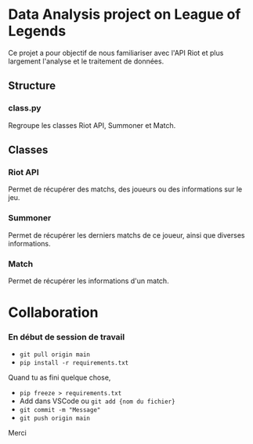 # Data Analysis project on League of Legends

Ce projet a pour objectif de nous familiariser avec l'API Riot et plus largement l'analyse et le traitement de données.

## Structure

### class.py

Regroupe les classes Riot API, Summoner et Match.

## Classes

### Riot API

Permet de récupérer des matchs, des joueurs ou des informations sur le jeu.

### Summoner

Permet de récupérer les derniers matchs de ce joueur, ainsi que diverses informations.

### Match

Permet de récupérer les informations d'un match.

# Collaboration

### En début de session de travail
- `git pull origin main`
- `pip install -r requirements.txt`

Quand tu as fini quelque chose,
- `pip freeze > requirements.txt`
- Add dans VSCode ou `git add {nom du fichier}`
- `git commit -m "Message"`
- `git push origin main`

Merci